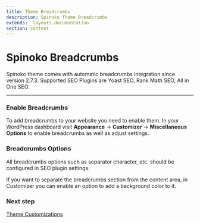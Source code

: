 ```yaml
---
title: Theme Breadcrumbs
description: Spinoko Theme Breadcrumbs
extends: _layouts.documentation
section: content
---
```


# Spinoko Breadcrumbs

Spinoko theme comes with automatic breadcrumbs integration since version 2.7.3. Supported SEO Plugins are Yoast SEO, Rank Math SEO, All in One SEO.

---

### Enable Breadcrumbs

To add breadcrumbs to your website you need to enable them. In your WordPress dashboard visit **Appearance** &#8594; **Customizer** &#8594; **Miscellaneous Options** to enable breadcrumbs as well as adjust settings.

### Breadcrumbs Options

All breadcrumbs options such as separator character, etc. should be configured in SEO plugin settings.

If you want to separate the breadcrumbs section from the content area, in Customizer you can enable an option to add a background color to it.

### Next step

[Theme Customizations](/docs/spinoko/customizations/)
